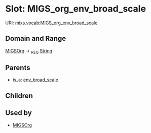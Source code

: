 
# Slot: MIGS_org_env_broad_scale




URI: [mixs.vocab:MIGS_org_env_broad_scale](https://w3id.org/mixs/vocab/MIGS_org_env_broad_scale)


## Domain and Range

[MIGSOrg](MIGSOrg.md) ->  <sub>REQ</sub> [String](types/String.md)

## Parents

 *  is_a: [env_broad_scale](env_broad_scale.md)

## Children


## Used by

 * [MIGSOrg](MIGSOrg.md)
